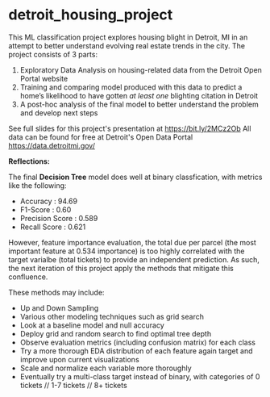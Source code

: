 # detroit_housing_project

This ML classification project explores housing blight in Detroit, MI in an attempt to better understand evolving real estate trends in the city. The project consists of 3 parts:

1. Exploratory Data Analysis on housing-related data from the Detroit Open Portal website
2. Training and comparing model produced with this data to predict a home’s likelihood to have gotten *at least one* blighting citation in Detroit
3. A post-hoc analysis of the final model to better understand the problem and develop next steps


See full slides for this project's presentation at https://bit.ly/2MCz2Ob
All data can be found for free at Detroit's Open Data Portal https://data.detroitmi.gov/



**Reflections:**

The final **Decision Tree** model does well at binary classfication, with metrics like the following:
- Accuracy : 94.69
- F1-Score : 0.60
- Precision Score : 0.589
- Recall Score : 0.621

However, feature importance evaluation, the total due per parcel (the most important feature at 0.534 importance) is too highly correlated with the target varialbe (total tickets) to provide an independent prediction. As such, the next iteration of this project apply the methods that mitigate this confluence.

These methods may include:

- Up and Down Sampling
- Various other modeling techniques such as grid search
- Look at a baseline model and null accuracy
- Deploy grid and random search to find optimal tree depth
- Observe evaluation metrics (including confusion matrix) for each class
- Try a more thorough EDA distribution of each feature again target and improve upon current visualizations
- Scale and normalize each variable more thoroughly
- Eventually try a multi-class target instead of binary, with categories of 0 tickets // 1-7 tickets // 8+ tickets
